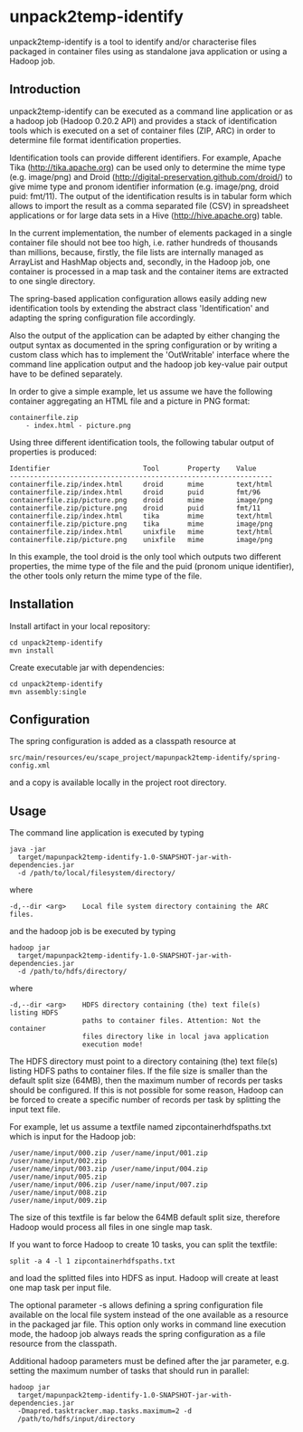 unpack2temp-identify 
====================

unpack2temp-identify is a tool to identify and/or characterise files packaged
in container files using as standalone java application or using a Hadoop job.

Introduction 
------------

unpack2temp-identify can be executed as a command line application or as
a hadoop job (Hadoop 0.20.2 API) and provides a stack of identification
tools which is executed on a set of container files (ZIP, ARC) in order to
determine file format identification properties.

Identification tools can provide different identifiers. For example, Apache
Tika (http://tika.apache.org) can be used only to determine the mime type
(e.g. image/png) and Droid (http://digital-preservation.github.com/droid/) to
give mime type and pronom identifier information (e.g. image/png, droid puid:
fmt/11). The output of the identification results is in tabular form which
allows to import the result as a comma separated file (CSV) in spreadsheet
applications or for large data sets in a Hive (http://hive.apache.org) table.

In the current implementation, the number of elements packaged in a single
container file should not bee too high, i.e. rather hundreds of thousands
than millions, because, firstly, the file lists are internally managed
as ArrayList and HashMap objects and, secondly, in the Hadoop job, one
container is processed in a map task and the container items are extracted
to one single directory.

The spring-based application configuration allows easily adding new
identification tools by extending the abstract class 'Identification'
and adapting the spring configuration file accordingly.

Also the output of the application can be adapted by either changing the
output syntax as documented in the spring configuration or by writing a
custom class which has to implement the 'OutWritable' interface where the
command line application output and the hadoop job key-value pair output
have to be defined separately.

In order to give a simple example, let us assume we have the following
container aggregating an HTML file and a picture in PNG format:

    containerfile.zip
        - index.html - picture.png

Using three different identification tools, the following tabular output
of properties is produced:

    Identifier                       Tool       Property    Value
    -----------------------------------------------------------------
    containerfile.zip/index.html     droid      mime        text/html
    containerfile.zip/index.html     droid      puid        fmt/96
    containerfile.zip/picture.png    droid      mime        image/png
    containerfile.zip/picture.png    droid      puid        fmt/11
    containerfile.zip/index.html     tika       mime        text/html
    containerfile.zip/picture.png    tika       mime        image/png
    containerfile.zip/index.html     unixfile   mime        text/html
    containerfile.zip/picture.png    unixfile   mime        image/png

In this example, the tool droid is the only tool which outputs two different
properties, the mime type of the file and the puid (pronom unique identifier),
the other tools only return the mime type of the file.

Installation 
------------

Install artifact in your local repository:

    cd unpack2temp-identify
    mvn install

Create executable jar with dependencies:

    cd unpack2temp-identify
    mvn assembly:single

Configuration 
-------------

The spring configuration is added as a classpath resource at

    src/main/resources/eu/scape_project/mapunpack2temp-identify/spring-config.xml

and a copy is available locally in the project root directory.

Usage 
-----

The command line application is executed by typing

    java -jar
      target/mapunpack2temp-identify-1.0-SNAPSHOT-jar-with-dependencies.jar
      -d /path/to/local/filesystem/directory/

where

    -d,--dir <arg>    Local file system directory containing the ARC files.

and the hadoop job is be executed by typing

    hadoop jar
      target/mapunpack2temp-identify-1.0-SNAPSHOT-jar-with-dependencies.jar
      -d /path/to/hdfs/directory/

where

    -d,--dir <arg>    HDFS directory containing (the) text file(s)
    listing HDFS
                      paths to container files. Attention: Not the container
                      files directory like in local java application
                      execution mode!

The HDFS directory must point to a directory containing (the) text file(s)
listing HDFS paths to container files. If the file size is smaller than
the default split size (64MB), then the maximum number of records per tasks
should be configured. If this is not possible for some reason, Hadoop can
be forced to create a specific number of records per task by splitting the
input text file.

For example, let us assume a textfile named zipcontainerhdfspaths.txt which
is input for the Hadoop job:

    /user/name/input/000.zip /user/name/input/001.zip /user/name/input/002.zip
    /user/name/input/003.zip /user/name/input/004.zip /user/name/input/005.zip
    /user/name/input/006.zip /user/name/input/007.zip /user/name/input/008.zip
    /user/name/input/009.zip

The size of this textfile is far below the 64MB default split size, therefore
Hadoop would process all files in one single map task.

If you want to force Hadoop to create 10 tasks, you can split the textfile:

    split -a 4 -l 1 zipcontainerhdfspaths.txt

and load the splitted files into HDFS as input. Hadoop will create at least
one map task per input file.

The optional parameter -s allows defining a spring configuration file
available on the local file system instead of the one available as a
resource in the packaged jar file. This option only works in command line
execution mode, the hadoop job always reads the spring configuration as a
file resource from the classpath.

Additional hadoop parameters must be defined after the jar parameter, e.g.
setting the maximum number of tasks that should run in parallel:

    hadoop jar
      target/mapunpack2temp-identify-1.0-SNAPSHOT-jar-with-dependencies.jar
      -Dmapred.tasktracker.map.tasks.maximum=2 -d
      /path/to/hdfs/input/directory
